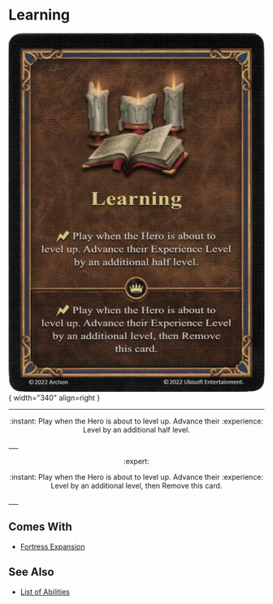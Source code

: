 # Learning

![Learning](../assets/abilities-learning.webp){ width="340" align=right }

___
<p style="text-align: center;" markdown>:instant: Play when the Hero is about to level up. Advance their :experience: Level by an additional half level.</p>
___
<p style="text-align: center;" markdown> :expert: </p>

<p style="text-align: center;" markdown>:instant: Play when the Hero is about to level up. Advance their :experience: Level by an additional level, then Remove this card.</p>
___


## Comes With

- [Fortress Expansion](../content.md)


## See Also

- [List of Abilities](../abilities.md)
